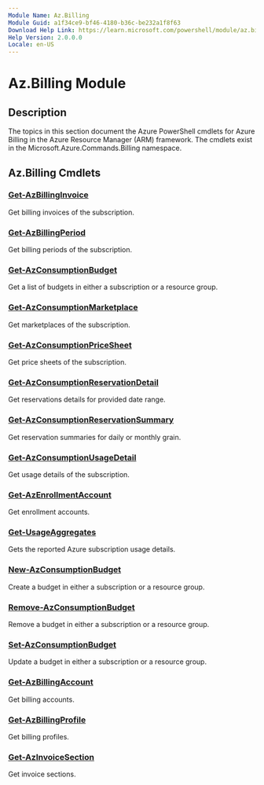 ```yaml
---
Module Name: Az.Billing
Module Guid: a1f34ce9-bf46-4180-b36c-be232a1f8f63
Download Help Link: https://learn.microsoft.com/powershell/module/az.billing
Help Version: 2.0.0.0
Locale: en-US
---
```


# Az.Billing Module
## Description
The topics in this section document the Azure PowerShell cmdlets for Azure Billing in the Azure Resource Manager (ARM) framework. The cmdlets exist in the Microsoft.Azure.Commands.Billing namespace.

## Az.Billing Cmdlets
### [Get-AzBillingInvoice](Get-AzBillingInvoice.md)
Get billing invoices of the subscription.

### [Get-AzBillingPeriod](Get-AzBillingPeriod.md)
Get billing periods of the subscription.

### [Get-AzConsumptionBudget](Get-AzConsumptionBudget.md)
Get a list of budgets in either a subscription or a resource group.

### [Get-AzConsumptionMarketplace](Get-AzConsumptionMarketplace.md)
Get marketplaces of the subscription.

### [Get-AzConsumptionPriceSheet](Get-AzConsumptionPriceSheet.md)
Get price sheets of the subscription.

### [Get-AzConsumptionReservationDetail](Get-AzConsumptionReservationDetail.md)
Get reservations details for provided date range.

### [Get-AzConsumptionReservationSummary](Get-AzConsumptionReservationSummary.md)
Get reservation summaries for daily or monthly grain.

### [Get-AzConsumptionUsageDetail](Get-AzConsumptionUsageDetail.md)
Get usage details of the subscription.

### [Get-AzEnrollmentAccount](Get-AzEnrollmentAccount.md)
Get enrollment accounts.

### [Get-UsageAggregates](Get-UsageAggregates.md)
Gets the reported Azure subscription usage details.

### [New-AzConsumptionBudget](New-AzConsumptionBudget.md)
Create a budget in either a subscription or a resource group.

### [Remove-AzConsumptionBudget](Remove-AzConsumptionBudget.md)
Remove a budget in either a subscription or a resource group.

### [Set-AzConsumptionBudget](Set-AzConsumptionBudget.md)
Update a budget in either a subscription or a resource group.

### [Get-AzBillingAccount](Get-AzBillingAccount.md)
Get billing accounts.

### [Get-AzBillingProfile](Get-AzBillingProfile.md)
Get billing profiles.

### [Get-AzInvoiceSection](Get-AzInvoiceSection.md)
Get invoice sections.

